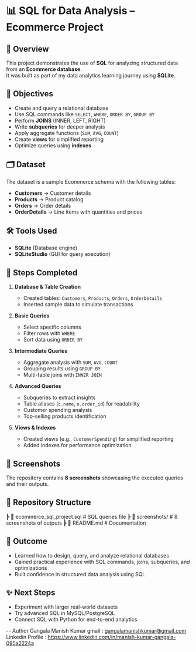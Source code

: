 # 📊 SQL for Data Analysis – Ecommerce Project  

## 📌 Overview  
This project demonstrates the use of **SQL** for analyzing structured data from an **Ecommerce database**.  
It was built as part of my data analytics learning journey using **SQLite**.  

## 🎯 Objectives  
- Create and query a relational database  
- Use SQL commands like `SELECT`, `WHERE`, `ORDER BY`, `GROUP BY`  
- Perform **JOINS** (INNER, LEFT, RIGHT)  
- Write **subqueries** for deeper analysis  
- Apply aggregate functions (`SUM`, `AVG`, `COUNT`)  
- Create **views** for simplified reporting  
- Optimize queries using **indexes**  

## 🗂 Dataset  
The dataset is a sample Ecommerce schema with the following tables:  
- **Customers** → Customer details  
- **Products** → Product catalog  
- **Orders** → Order details  
- **OrderDetails** → Line items with quantities and prices  

## 🛠 Tools Used  
- **SQLite** (Database engine)  
- **SQLiteStudio** (GUI for query execution)  

## 📌 Steps Completed  
1. **Database & Table Creation**  
   - Created tables: `Customers`, `Products`, `Orders`, `OrderDetails`  
   - Inserted sample data to simulate transactions  

2. **Basic Queries**  
   - Select specific columns  
   - Filter rows with `WHERE`  
   - Sort data using `ORDER BY`  

3. **Intermediate Queries**  
   - Aggregate analysis with `SUM`, `AVG`, `COUNT`  
   - Grouping results using `GROUP BY`  
   - Multi-table joins with `INNER JOIN`  

4. **Advanced Queries**  
   - Subqueries to extract insights  
   - Table aliases (`c.name`, `o.order_id`) for readability  
   - Customer spending analysis  
   - Top-selling products identification  

5. **Views & Indexes**  
   - Created views (e.g., `CustomerSpending`) for simplified reporting  
   - Added indexes for performance optimization  

## 📸 Screenshots  
The repository contains **8 screenshots** showcasing the executed queries and their outputs.  

## 📂 Repository Structure 
┣ 📜 ecommerce_sql_project.sql # SQL queries file
┣ 📂 screenshots/ # 8 screenshots of outputs
┣ 📜 README.md # Documentation
## 🚀 Outcome  
- Learned how to design, query, and analyze relational databases  
- Gained practical experience with SQL commands, joins, subqueries, and optimizations  
- Built confidence in structured data analysis using SQL  

## ✨ Next Steps  
- Experiment with larger real-world datasets  
- Try advanced SQL in MySQL/PostgreSQL  
- Connect SQL with Python for end-to-end analytics

-- Author
Gangala Manish Kumar 
gmail : gangalamanishkumar@gmail.com
Linkedin Profile : https://www.linkedin.com/in/manish-kumar-gangala-095a2224a
